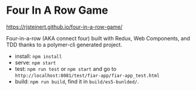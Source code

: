 # Four In A Row Game

https://rjsteinert.github.io/four-in-a-row-game/

Four-in-a-row (AKA connect four) built with Redux, Web Components, and TDD thanks to a polymer-cli generated project.

- install: `npm install`
- serve: `npm start`
- test: `npm run test` or `npm start` and go to `http://localhost:8081/test/fiar-app/fiar-app_test.html`
- build: `npm run build`, find it in `build/es5-bunlded/`. 


